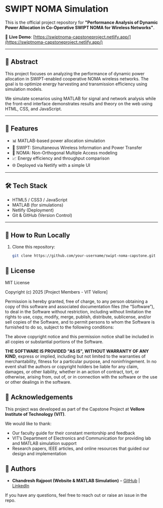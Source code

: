 # SWIPT NOMA Simulation

This is the official project repository for **"Performance Analysis of Dynamic Power Allocation in Co-Operative SWIPT NOMA for Wireless Networks"**.

🔗 **Live Demo**: [https://swiptnoma-capstoneproject.netlify.app/](https://swiptnoma-capstoneproject.netlify.app/)

---

## 📌 Abstract

This project focuses on analyzing the performance of dynamic power allocation in SWIPT-enabled cooperative NOMA wireless networks. The goal is to optimize energy harvesting and transmission efficiency using simulation models.

We simulate scenarios using MATLAB for signal and network analysis while the front-end interface demonstrates results and theory on the web using HTML, CSS, and JavaScript.

---

## 🚀 Features

- 📊 MATLAB-based power allocation simulation
- 🔋 SWIPT: Simultaneous Wireless Information and Power Transfer
- 📶 NOMA: Non-Orthogonal Multiple Access modeling
- 📈 Energy efficiency and throughput comparison
- 🌐 Deployed via Netlify with a simple UI

---

## 🛠️ Tech Stack

- HTML5 / CSS3 / JavaScript
- MATLAB (for simulations)
- Netlify (Deployment)
- Git & GitHub (Version Control)

---


## 📂 How to Run Locally

1. Clone this repository:
   ```bash
   git clone https://github.com/your-username/swipt-noma-capstone.git

## 📄 License

MIT License

Copyright (c) 2025 [Project Members - VIT Vellore]

Permission is hereby granted, free of charge, to any person obtaining a copy of this software and associated documentation files (the “Software”), to deal in the Software without restriction, including without limitation the rights to use, copy, modify, merge, publish, distribute, sublicense, and/or sell copies of the Software, and to permit persons to whom the Software is furnished to do so, subject to the following conditions:

The above copyright notice and this permission notice shall be included in all copies or substantial portions of the Software.

**THE SOFTWARE IS PROVIDED "AS IS", WITHOUT WARRANTY OF ANY KIND**, express or implied, including but not limited to the warranties of merchantability, fitness for a particular purpose, and noninfringement. In no event shall the authors or copyright holders be liable for any claim, damages, or other liability, whether in an action of contract, tort, or otherwise, arising from, out of, or in connection with the software or the use or other dealings in the software.

## 🙌 Acknowledgements

This project was developed as part of the Capstone Project at **Vellore Institute of Technology (VIT)**.

We would like to thank:

- Our faculty guide for their constant mentorship and feedback
- VIT’s Department of Electronics and Communication for providing lab and MATLAB simulation support
- Research papers, IEEE articles, and online resources that guided our design and implementation

## 👥 Authors

- **Chandresh Rajpoot (Website & MATLAB Simulation)** – [GitHub](https://github.com/Chandresh78) | [LinkedIn](https://www.linkedin.com/in/chandreshrajpoot/)

If you have any questions, feel free to reach out or raise an issue in the repo.


